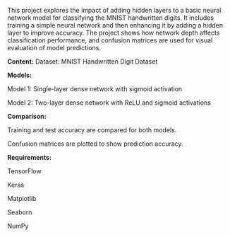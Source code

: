 This project explores the impact of adding hidden layers to a basic neural network model for classifying the MNIST handwritten digits. 
It includes training a simple neural network and then enhancing it by adding a hidden layer to improve accuracy. 
The project shows how network depth affects classification performance, and confusion matrices are used for visual evaluation of model predictions.


**Content:**
Dataset: MNIST Handwritten Digit Dataset

**Models:**

Model 1: Single-layer dense network with sigmoid activation

Model 2: Two-layer dense network with ReLU and sigmoid activations

**Comparison:**

Training and test accuracy are compared for both models.

Confusion matrices are plotted to show prediction accuracy.

**Requirements:**

TensorFlow

Keras

Matplotlib

Seaborn

NumPy
